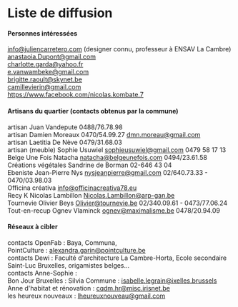 # Liste de diffusion

#### Personnes intéressées
info@juliencarretero.com (designer connu, professeur à ENSAV La Cambre)  
anastaoia.Dupont@gmail.com  
charlotte.garda@yahoo.fr    
e.vanwambeke@gmail.com  
brigitte.raoult@skynet.be  
camillevierin@gmail.com  
https://www.facebook.com/nicolas.kombate.7  
    
#### Artisans du quartier (contacts obtenus par la commune)
artisan Juan Vandepute 0488/76.78.98  
artisan Damien Moreaux 0470/54.99.27 dmn.moreau@gmail.com  
artisan Laetitia De Nève 0479/31.68.03  
artisan (meuble) Sophie Usuwiel sophieusuwiel@gmail.com 0479 58 17 13  
Belge Une Fois Natacha natacha@belgeunefois.com 0494/23.61.58  
Créations végétales Sandrine de Borman 02-646 43 04  
Ebeniste Jean-Pierre Nys nysjeanpierre@gmail.com 02/640.73.33 - 0470/03.98.03  
Officina créativa info@officinacreativa78.eu  
Recy K Nicolas Lambillon Nicolas.Lambillon@arp-gan.be  
Tournevie Olivier Beys Olivier@tournevie.be 02/340.09.61 - 0473/77.06.24  
Tout-en-recup Ognev Vlaminck ognev@maximalisme.be 0478/20.94.09  

#### Réseaux à cibler
contacts OpenFab : Baya, Communa,  
PointCulture : alexandra.garin@pointculture.be   
contacts Dewi : Faculté d'architecture La Cambre-Horta, Ecole secondaire Saint-Luc Bruxelles, origamistes belges...  
contacts Anne-Sophie :  
Bon Jour Bruxelles : Silvia
Commune : isabelle.legrain@ixelles.brussels
Anne d'habitat et rénovation : cqdm.hr@misc.irisnet.be  
les heureux nouveaux : lheureuxnouveau@gmail.com  
